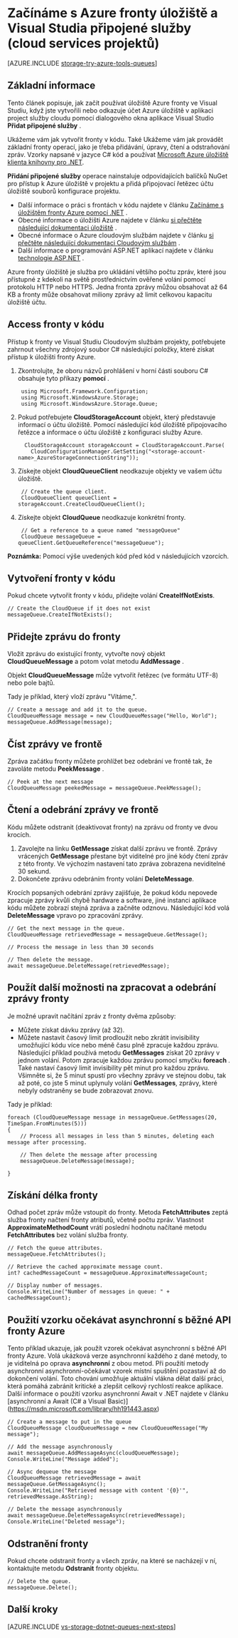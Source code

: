 <properties
    pageTitle="Začínáme s úložiště fronty a Visual Studio připojené služby (cloudovým službám) | Microsoft Azure"
    description="Jak začít používat Azure fronty úložiště v aplikaci project cloudové služby ve Visual Studiu po připojení k úložišti účtu pomocí aplikace Visual Studio připojené služby"
    services="storage"
    documentationCenter=""
    authors="TomArcher"
    manager="douge"
    editor=""/>

<tags
    ms.service="storage"
    ms.workload="web"
    ms.tgt_pltfrm="vs-getting-started" 
    ms.devlang="na"
    ms.topic="article"
    ms.date="07/18/2016"
    ms.author="tarcher"/>

# <a name="getting-started-with-azure-queue-storage-and-visual-studio-connected-services-cloud-services-projects"></a>Začínáme s Azure fronty úložiště a Visual Studia připojené služby (cloud services projektů)

[AZURE.INCLUDE [storage-try-azure-tools-queues](../../includes/storage-try-azure-tools-queues.md)]

## <a name="overview"></a>Základní informace

Tento článek popisuje, jak začít používat úložiště Azure fronty ve Visual Studiu, když jste vytvořili nebo odkazuje účet Azure úložiště v aplikaci project služby cloudu pomocí dialogového okna aplikace Visual Studio **Přidat připojené služby** .

Ukážeme vám jak vytvořit fronty v kódu. Také Ukážeme vám jak provádět základní fronty operací, jako je třeba přidávání, úpravy, čtení a odstraňování zpráv. Vzorky napsané v jazyce C# kód a používat [Microsoft Azure úložiště klienta knihovny pro .NET](https://msdn.microsoft.com/library/azure/dn261237.aspx).

**Přidání připojené služby** operace nainstaluje odpovídajících balíčků NuGet pro přístup k Azure úložiště v projektu a přidá připojovací řetězec účtu úložiště souborů konfigurace projektu.

 - Další informace o práci s frontách v kódu najdete v článku [Začínáme s úložištěm fronty Azure pomocí .NET](storage-dotnet-how-to-use-queues.md) .
 - Obecné informace o úložišti Azure najdete v článku [si přečtěte následující dokumentaci úložiště](https://azure.microsoft.com/documentation/services/storage/) .
 - Obecné informace o Azure cloudovým službám najdete v článku [si přečtěte následující dokumentaci Cloudovým službám](https://azure.microsoft.com/documentation/services/cloud-services/) .
 - Další informace o programování ASP.NET aplikací najdete v článku [technologie ASP.NET](http://www.asp.net) .


Azure fronty úložiště je služba pro ukládání většího počtu zpráv, které jsou přístupné z kdekoli na světě prostřednictvím ověřené volání pomocí protokolu HTTP nebo HTTPS. Jedna fronta zprávy můžou obsahovat až 64 KB a fronty může obsahovat miliony zprávy až limit celkovou kapacitu úložiště účtu.


## <a name="access-queues-in-code"></a>Access fronty v kódu

Přístup k fronty ve Visual Studiu Cloudovým službám projekty, potřebujete zahrnout všechny zdrojový soubor C# následující položky, které získat přístup k úložišti fronty Azure.

1. Zkontrolujte, že oboru názvů prohlášení v horní části souboru C# obsahuje tyto příkazy **pomocí** .

        using Microsoft.Framework.Configuration;
        using Microsoft.WindowsAzure.Storage;
        using Microsoft.WindowsAzure.Storage.Queue;

2. Pokud potřebujete **CloudStorageAccount** objekt, který představuje informací o účtu úložiště. Pomocí následující kód úložiště připojovacího řetězce a informace o účtu úložiště z konfiguraci služby Azure.

         CloudStorageAccount storageAccount = CloudStorageAccount.Parse(
           CloudConfigurationManager.GetSetting("<storage-account-name>_AzureStorageConnectionString"));

3. Získejte objekt **CloudQueueClient** neodkazuje objekty ve vašem účtu úložiště.  

        // Create the queue client.
        CloudQueueClient queueClient = storageAccount.CreateCloudQueueClient();

4. Získejte objekt **CloudQueue** neodkazuje konkrétní fronty.

        // Get a reference to a queue named "messageQueue"
        CloudQueue messageQueue = queueClient.GetQueueReference("messageQueue");


**Poznámka:** Pomocí výše uvedených kód před kód v následujících vzorcích.

## <a name="create-a-queue-in-code"></a>Vytvoření fronty v kódu

Pokud chcete vytvořit fronty v kódu, přidejte volání **CreateIfNotExists**.

    // Create the CloudQueue if it does not exist
    messageQueue.CreateIfNotExists();

## <a name="add-a-message-to-a-queue"></a>Přidejte zprávu do fronty

Vložit zprávu do existující fronty, vytvořte nový objekt **CloudQueueMessage** a potom volat metodu **AddMessage** .

Objekt **CloudQueueMessage** může vytvořit řetězec (ve formátu UTF-8) nebo pole bajtů.

Tady je příklad, který vloží zprávu "Vítáme,".

    // Create a message and add it to the queue.
    CloudQueueMessage message = new CloudQueueMessage("Hello, World");
    messageQueue.AddMessage(message);

## <a name="read-a-message-in-a-queue"></a>Číst zprávy ve frontě

Zpráva začátku fronty můžete prohlížet bez odebrání ve frontě tak, že zavoláte metodu **PeekMessage** .

    // Peek at the next message
    CloudQueueMessage peekedMessage = messageQueue.PeekMessage();

## <a name="read-and-remove-a-message-in-a-queue"></a>Čtení a odebrání zprávy ve frontě

Kódu můžete odstranit (deaktivovat fronty) na zprávu od fronty ve dvou krocích.

1. Zavolejte na linku **GetMessage** získat další zprávu ve frontě. Zprávy vrácených **GetMessage** přestane být viditelné pro jiné kódy čtení zpráv z této fronty. Ve výchozím nastavení tato zpráva zobrazena neviditelné 30 sekund.
2.  Dokončete zprávu odebráním fronty volání **DeleteMessage**.

Krocích popsaných odebrání zprávy zajišťuje, že pokud kódu nepovede zpracuje zprávy kvůli chybě hardware a software, jiné instanci aplikace kódu můžete zobrazí stejná zpráva a začněte odznovu. Následující kód volá **DeleteMessage** vpravo po zpracování zprávy.

    // Get the next message in the queue.
    CloudQueueMessage retrievedMessage = messageQueue.GetMessage();

    // Process the message in less than 30 seconds

    // Then delete the message.
    await messageQueue.DeleteMessage(retrievedMessage);


## <a name="use-additional-options-to-process-and-remove-queue-messages"></a>Použít další možnosti na zpracovat a odebrání zprávy fronty

Je možné upravit načítání zpráv z fronty dvěma způsoby:

 - Můžete získat dávku zprávy (až 32).
 - Můžete nastavit časový limit prodloužit nebo zkrátit invisibility umožňující kódu více nebo méně času plně zpracuje každou zprávu. Následující příklad používá metodu **GetMessages** získat 20 zprávy v jednom volání. Potom zpracuje každou zprávu pomocí smyčku **foreach** . Také nastaví časový limit invisibility pět minut pro každou zprávu. Všimněte si, že 5 minut spustí pro všechny zprávy ve stejnou dobu, tak až poté, co jste 5 minut uplynuly volání **GetMessages**, zprávy, které nebyly odstraněny se bude zobrazovat znovu.

Tady je příklad:

    foreach (CloudQueueMessage message in messageQueue.GetMessages(20, TimeSpan.FromMinutes(5)))
    {
        // Process all messages in less than 5 minutes, deleting each message after processing.

        // Then delete the message after processing
        messageQueue.DeleteMessage(message);

    }

## <a name="get-the-queue-length"></a>Získání délka fronty

Odhad počet zpráv může vstoupit do fronty. Metoda **FetchAttributes** zeptá služba fronty načtení fronty atributů, včetně počtu zpráv. Vlastnost **ApproximateMethodCount** vrátí poslední hodnotu načítané metodu **FetchAttributes** bez volání služba fronty.

    // Fetch the queue attributes.
    messageQueue.FetchAttributes();

    // Retrieve the cached approximate message count.
    int? cachedMessageCount = messageQueue.ApproximateMessageCount;

    // Display number of messages.
    Console.WriteLine("Number of messages in queue: " + cachedMessageCount);

## <a name="use-the-async-await-pattern-with-common-azure-queue-apis"></a>Použití vzorku očekávat asynchronní s běžné API fronty Azure

Tento příklad ukazuje, jak použít vzorek očekávat asynchronní s běžné API fronty Azure. Volá ukázková verze asynchronní každého z dané metody, to je viditelná po oprava **asynchronní** z obou metod. Při použití metody asynchronní asynchronní-očekávat vzorek místní spuštění pozastaví až do dokončení volání. Toto chování umožňuje aktuální vlákna dělat další práci, která pomáhá zabránit kritické a zlepšit celkový rychlostí reakce aplikace. Další informace o použití vzorku asynchronní Await v .NET najdete v článku [asynchronní a Await (C# a Visual Basic)] (https://msdn.microsoft.com/library/hh191443.aspx)

    // Create a message to put in the queue
    CloudQueueMessage cloudQueueMessage = new CloudQueueMessage("My message");

    // Add the message asynchronously
    await messageQueue.AddMessageAsync(cloudQueueMessage);
    Console.WriteLine("Message added");

    // Async dequeue the message
    CloudQueueMessage retrievedMessage = await messageQueue.GetMessageAsync();
    Console.WriteLine("Retrieved message with content '{0}'", retrievedMessage.AsString);

    // Delete the message asynchronously
    await messageQueue.DeleteMessageAsync(retrievedMessage);
    Console.WriteLine("Deleted message");

## <a name="delete-a-queue"></a>Odstranění fronty

Pokud chcete odstranit fronty a všech zpráv, na které se nacházejí v ní, kontaktujte metodu **Odstranit** fronty objektu.

    // Delete the queue.
    messageQueue.Delete();

## <a name="next-steps"></a>Další kroky

[AZURE.INCLUDE [vs-storage-dotnet-queues-next-steps](../../includes/vs-storage-dotnet-queues-next-steps.md)]

